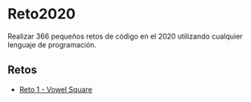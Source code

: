 # Reto2020
Realizar 366 pequeños retos de código en el 2020 utilizando cualquier lenguaje de programación.

## Retos

* [Reto 1 - Vowel Square](https://github.com/nicolsss/Reto2020/tree/master/Reto1%20-%20Vowel%20Square)
